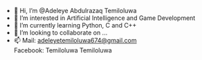 - 👋 Hi, I’m @Adeleye Abdulrazaq Temiloluwa
- 👀 I’m interested in Artificial Intelligence and Game Development
- 🌱 I’m currently learning Python, C and C++
- 💞️ I’m looking to collaborate on ...
- 📫 Mail: adeleyetemiloluwa674@gmail.com  
     Facebook: Temiloluwa Temiloluwa

